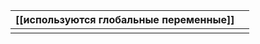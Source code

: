 
| [[используются глобальные переменные]] |     |
| -------------------------------------- | --- |
|                                        |     |
